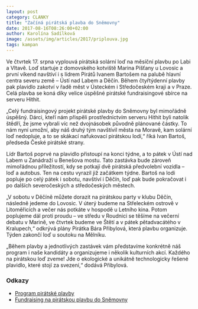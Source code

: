 ```yaml
---
layout: post
category: CLANKY
title: "Začíná pirátská plavba do Sněmovny"
date: 2017-08-16T08:26:00+02:00
author: Karolína Sadílková
image: /assets/img/articles/2017/priplouva.jpg
tags: kampan
---
```


Ve čtvrtek 17. srpna vyplouvá pirátská solární loď na měsíční plavbu po Labi a Vltavě. Loď startuje z domovského kotviště Marina Píšťany u Lovosic a první víkend navštíví i s lídrem Pirátů Ivanem Bartošem na palubě hlavní centra severu země – Ústí nad Labem a Děčín. Během čtyřtýdenní plavby pak plavidlo zakotví v řadě měst v Ústeckém i Středočeském kraji a v Praze. Celá plavba se koná díky velice úspěšné pirátské fundraisingové sbírce na serveru Hithit.
 
„Celý fundraisingový projekt pirátské plavby do Sněmovny byl mimořádně úspěšný. Dárci, kteří nám přispěli prostřednictvím serveru Hithit byli natolik štědří, že jsme vybrali víc než dvojnásobek původně plánované částky. To nám nyní umožní, aby náš druhý tým navštívil města na Moravě, kam solární loď nedopluje, a to se skákací nafukovací pirátskou lodí,“ říká Ivan Bartoš, předseda České pirátské strany.
 
Lídr Bartoš poprvé na plavidlo přistoupí na konci týdne, a to pátek v Ústí nad Labem u Zanádraží u Benešova mostu. Tato zastávka bude zároveň mimořádnou příležitostí, kdy se potkají dvě pirátská předvolební vozidla – loď a autobus. Ten na cestu vyrazil již začátkem týdne. Bartoš na lodi popluje po celý pátek i sobotu, navštíví i Děčín, loď pak bude pokračovat i po dalších severočeských a středočeských městech.
 
„V sobotu v Děčíně můžete dorazit na pirátskou party v klubu Děčín, následně jedeme do Lovosic. V úterý budeme na Střeleckém ostrově v Litoměřicích a večer nás potkáte v hospodě u Letního kina. Potom poplujeme dál proti proudu – ve středu v Roudnici se těšíme na večerní debatu v Marině, ve čtvrtek budeme ve Štětí a v pátek pětadvacátého v Kralupech,“ odkrývá plány Pirátka Bára Přibylová, která plavbu organizuje. Týden zakončí loď u soutoku na Mělníku.
 
„Během plavby a jednotlivých zastávek vám představíme konkrétně náš program i naše kandidáty a organizujeme i několik kulturních akcí. Každého na pirátskou loď zveme! Jde o ekologické a unikátně technologicky řešené plavidlo, které stojí za svezení,“ dodává Přibylová.

### Odkazy 

* [Program pirátské plavby](www.pirati.cz/plavba)
* [Fundraising na pirátskou plavbu do Sněmovny](https://www.hithit.com/cs/project/3805/piratska-plavba-do-snemovny)
